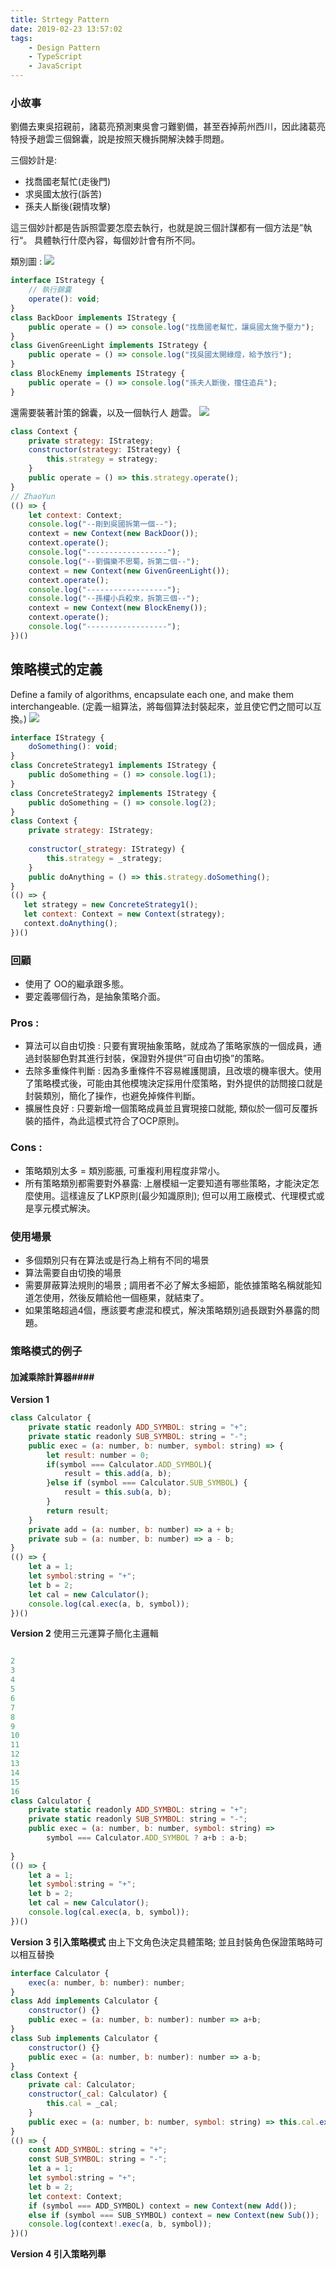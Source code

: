 ```yaml
---
title: Strtegy Pattern
date: 2019-02-23 13:57:02
tags:
    - Design Pattern
    - TypeScript
    - JavaScript
---
```

### 小故事
劉備去東吳招親前，諸葛亮預測東吳會刁難劉備，甚至吞掉荊州西川，因此諸葛亮特授予趙雲三個錦囊，說是按照天機拆開解決棘手問題。

三個妙計是:
* 找喬國老幫忙(走後門)
* 求吳國太放行(訴苦)
* 孫夫人斷後(親情攻擊)  

這三個妙計都是告訴照雲要怎麼去執行，也就是說三個計謀都有一個方法是”執行“。
具體執行什麼內容，每個妙計會有所不同。

類別圖 :
![](/images/DP/xZEF4gP.png)
```javascript
interface IStrategy {
    // 執行錦囊
    operate(): void;
}
class BackDoor implements IStrategy {
    public operate = () => console.log("找喬國老幫忙，讓吳國太施予壓力");
}
class GivenGreenLight implements IStrategy {
    public operate = () => console.log("找吳國太開綠燈，給予放行");
}
class BlockEnemy implements IStrategy {
    public operate = () => console.log("孫夫人斷後，擋住追兵");
}
```

還需要裝著計策的錦囊，以及一個執行人 趙雲。
![](/images/DP/yFCmo8g.png)
```javascript
class Context {
    private strategy: IStrategy;
    constructor(strategy: IStrategy) {
        this.strategy = strategy;
    } 
    public operate = () => this.strategy.operate();
}
// ZhaoYun
(() => {
    let context: Context;
    console.log("--剛到吳國拆第一個--");
    context = new Context(new BackDoor());
    context.operate();
    console.log("------------------");
    console.log("--劉備樂不思蜀，拆第二個--");
    context = new Context(new GivenGreenLight());
    context.operate();
    console.log("------------------");
    console.log("--孫權小兵殺來，拆第三個--");
    context = new Context(new BlockEnemy());
    context.operate();
    console.log("------------------");
})()
```

## 策略模式的定義
Define a family of algorithms, encapsulate each one, and make them interchangeable.
(定義一組算法，將每個算法封裝起來，並且使它們之間可以互換。)
![](/images/DP/jC5J5vp.png)
```javascript
interface IStrategy {
    doSomething(): void;
}
class ConcreteStrategy1 implements IStrategy {
    public doSomething = () => console.log(1);
}
class ConcreteStrategy2 implements IStrategy {
    public doSomething = () => console.log(2);
}
class Context {
    private strategy: IStrategy;
    
    constructor(_strategy: IStrategy) {
        this.strategy = _strategy;
    }
    public doAnything = () => this.strategy.doSomething();
}
(() => {
   let strategy = new ConcreteStrategy1();
   let context: Context = new Context(strategy);
   context.doAnything();
})()
```
### 回顧  
* 使用了 OO的繼承跟多態。
* 要定義哪個行為，是抽象策略介面。
### Pros :  
* 算法可以自由切換 : 只要有實現抽象策略，就成為了策略家族的一個成員，通過封裝腳色對其進行封裝，保證對外提供”可自由切換”的策略。
* 去除多重條件判斷 : 因為多重條件不容易維護閱讀，且改壞的機率很大。使用了策略模式後，可能由其他模塊決定採用什麼策略，對外提供的訪問接口就是封裝類別，簡化了操作，也避免掉條件判斷。
* 擴展性良好 : 只要新增一個策略成員並且實現接口就能, 類似於一個可反覆拆裝的插件，為此這模式符合了OCP原則。
### Cons :  
* 策略類別太多 = 類別膨脹, 可重複利用程度非常小。
* 所有策略類別都需要對外暴露: 上層模組一定要知道有哪些策略，才能決定怎麼使用。這樣違反了LKP原則(最少知識原則); 但可以用工廠模式、代理模式或是享元模式解決。

### 使用場景
* 多個類別只有在算法或是行為上稍有不同的場景
* 算法需要自由切換的場景
* 需要屏蔽算法規則的場景 ; 調用者不必了解太多細節，能依據策略名稱就能知道怎使用，然後反饋給他一個極果，就結束了。
* 如果策略超過4個，應該要考慮混和模式，解決策略類別過長跟對外暴露的問題。


### 策略模式的例子
#### 加減乘除計算器####
**Version 1**
```javascript
class Calculator {
    private static readonly ADD_SYMBOL: string = "+";
    private static readonly SUB_SYMBOL: string = "-";
    public exec = (a: number, b: number, symbol: string) => {
        let result: number = 0;
        if(symbol === Calculator.ADD_SYMBOL){
            result = this.add(a, b);
        }else if (symbol === Calculator.SUB_SYMBOL) {
            result = this.sub(a, b);
        }
        return result;
    }
    private add = (a: number, b: number) => a + b;
    private sub = (a: number, b: number) => a - b;
}
(() => {
    let a = 1;
    let symbol:string = "+";
    let b = 2;
    let cal = new Calculator();
    console.log(cal.exec(a, b, symbol));
})()
```

**Version 2**
使用三元運算子簡化主邏輯
```javascript

2
3
4
5
6
7
8
9
10
11
12
13
14
15
16
class Calculator {
    private static readonly ADD_SYMBOL: string = "+";
    private static readonly SUB_SYMBOL: string = "-";
    public exec = (a: number, b: number, symbol: string) => 
        symbol === Calculator.ADD_SYMBOL ? a+b : a-b;
    
}
(() => {
    let a = 1;
    let symbol:string = "+";
    let b = 2;
    let cal = new Calculator();
    console.log(cal.exec(a, b, symbol));
})()
```

**Version 3 引入策略模式**
由上下文角色決定具體策略; 並且封裝角色保證策略時可以相互替換
```javascript
interface Calculator {
    exec(a: number, b: number): number;
}
class Add implements Calculator {
    constructor() {}
    public exec = (a: number, b: number): number => a+b; 
}
class Sub implements Calculator {
    constructor() {}
    public exec = (a: number, b: number): number => a-b; 
}
class Context {
    private cal: Calculator;
    constructor(_cal: Calculator) {
        this.cal = _cal;
    }
    public exec = (a: number, b: number, symbol: string) => this.cal.exec(a,b);
}
(() => {
    const ADD_SYMBOL: string = "+";
    const SUB_SYMBOL: string = "-";
    let a = 1;
    let symbol:string = "+";
    let b = 2;
    let context: Context;
    if (symbol === ADD_SYMBOL) context = new Context(new Add());
    else if (symbol === SUB_SYMBOL) context = new Context(new Sub());
    console.log(context!.exec(a, b, symbol));
})()
```

**Version 4 引入策略列舉**